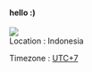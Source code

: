 #### hello :)


<a href="https://github.com/rokhimin">
  <img align="center" src="https://github-readme-stats.vercel.app/api/top-langs/?username=rokhimin&hide=css,html,scss,shell,dockerfile&title_color=a7cbd5&icon_color=a7cbd5&text_color=ffffff&bg_color=2d3748&count_private=true" />
</a>
<br>
Location : Indonesia

Timezone : [UTC+7](https://www.timeanddate.com/worldclock/timezone/utc-7)
